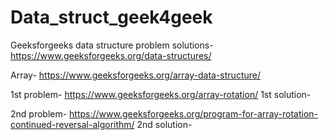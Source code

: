 # Data_struct_geek4geek
Geeksforgeeks data structure problem solutions- https://www.geeksforgeeks.org/data-structures/


Array- https://www.geeksforgeeks.org/array-data-structure/

1st problem- https://www.geeksforgeeks.org/array-rotation/
1st solution- 

2nd problem- https://www.geeksforgeeks.org/program-for-array-rotation-continued-reversal-algorithm/
2nd solution- 
